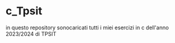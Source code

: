 # c_Tpsit
 in questo repository sonocaricati tutti i miei esercizi in c dell'anno 2023/2024 di TPSIT
